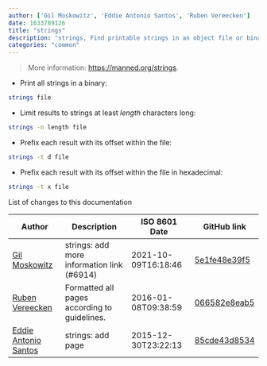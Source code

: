 ```yaml
---
author: ['Gil Moskowitz', 'Eddie Antonio Santos', 'Ruben Vereecken']
date: 1633789126
title: "strings"
description: "strings, Find printable strings in an object file or binary."
categories: "common"
---
```

> More information: <https://manned.org/strings>.

- Print all strings in a binary:

```bash
strings file
```

- Limit results to strings at least *length* characters long:

```bash
strings -n length file
```

- Prefix each result with its offset within the file:

```bash
strings -t d file
```

- Prefix each result with its offset within the file in hexadecimal:

```bash
strings -t x file
```
List of changes to this documentation


Author | Description | ISO 8601 Date | GitHub link
------|-----|-----|-----
[Gil Moskowitz](mailto:gmoskowitz@xtuple.com) | strings: add more information link (#6914) | 2021-10-09T16:18:46 | [5e1fe48e39f5](https://github.com/tldr-pages/tldr/commit/5e1fe48e39f5733e980ad41a3a5cc25dc534ea53)
[Ruben Vereecken](mailto:rubenvereecken@gmail.com) | Formatted all pages according to guidelines. | 2016-01-08T09:38:59 | [066582e8eab5](https://github.com/tldr-pages/tldr/commit/066582e8eab57bce9861cc8d379e158d61f1cc95)
[Eddie Antonio Santos](mailto:easantos@ualberta.ca) | strings: add page | 2015-12-30T23:22:13 | [85cde43d8534](https://github.com/tldr-pages/tldr/commit/85cde43d8534fb4e1bbb2fa9069e8ff5579261f1)

